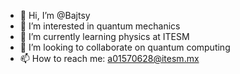 - 👋 Hi, I’m @Bajtsy
- 👀 I’m interested in quantum mechanics
- 🌱 I’m currently learning physics at ITESM
- 💞️ I’m looking to collaborate on quantum computing
- 📫 How to reach me: a01570628@itesm.mx
